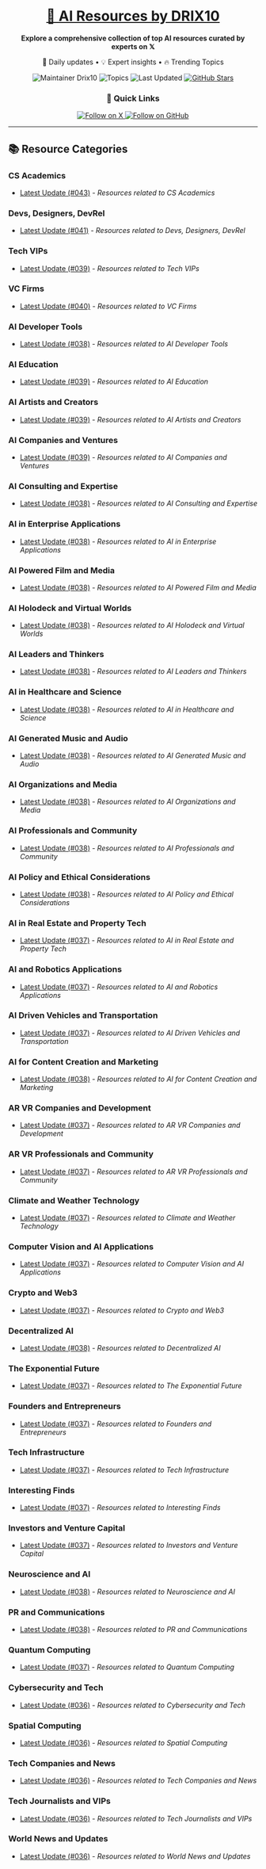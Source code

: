 
<div align="center">
  <h1><a href="https://x.com/DRIX_10_" target="_blank">🚀 AI Resources by DRIX10</a></h1>
  <p><strong>Explore a comprehensive collection of top AI resources curated by experts on 𝕏</strong></p>
  <p>🌟 Daily updates • 💡 Expert insights • 🔥 Trending Topics</p>

  <img src="https://img.shields.io/badge/Maintainer-Drix10-blue?style=for-the-badge" alt="Maintainer Drix10" />
  <img src="https://img.shields.io/badge/Topics-Everything%2C%20AI-red?style=for-the-badge" alt="Topics" />
  <img src="https://img.shields.io/github/last-commit/Drix10/ai-resources?style=for-the-badge&color=5D6D7E" alt="Last Updated" />
  <a href="https://github.com/Drix10/ai-resources"><img src="https://img.shields.io/github/stars/Drix10/ai-resources?style=for-the-badge&color=yellow" alt="GitHub Stars" /></a>

  <br>

  <h3>🌟 Quick Links</h3>
    <a href="https://x.com/DRIX_10_">
      <img src="https://img.shields.io/badge/Follow_on_𝕏-black?style=for-the-badge&logo=x&logoColor=white" alt="Follow on X" />
    </a>
    <a href="https://github.com/Drix10">
      <img src="https://img.shields.io/badge/Follow_on_GitHub-black?style=for-the-badge&logo=github&logoColor=white" alt="Follow on GitHub" />
    </a>
</div>

---

## 📚 Resource Categories

### CS Academics

*   [Latest Update (#043)](https://github.com/Drix10/ai-resources/blob/main/CS%20Academics/resources-043.md) - *Resources related to CS Academics*

### Devs, Designers, DevRel

*   [Latest Update (#041)](https://github.com/Drix10/ai-resources/blob/main/Devs%2C%20Designers%2C%20DevRel/resources-041.md) - *Resources related to Devs, Designers, DevRel*

### Tech VIPs

*   [Latest Update (#039)](https://github.com/Drix10/ai-resources/blob/main/Tech%20VIPs/resources-039.md) - *Resources related to Tech VIPs*

### VC Firms

*   [Latest Update (#040)](https://github.com/Drix10/ai-resources/blob/main/VC%20Firms/resources-040.md) - *Resources related to VC Firms*

### AI Developer Tools

*   [Latest Update (#038)](https://github.com/Drix10/ai-resources/blob/main/AI%20Developer%20Tools/resources-038.md) - *Resources related to AI Developer Tools*

### AI Education

*   [Latest Update (#039)](https://github.com/Drix10/ai-resources/blob/main/AI%20Education/resources-039.md) - *Resources related to AI Education*

### AI Artists and Creators

*   [Latest Update (#039)](https://github.com/Drix10/ai-resources/blob/main/AI%20Artists%20and%20Creators/resources-039.md) - *Resources related to AI Artists and Creators*

### AI Companies and Ventures

*   [Latest Update (#039)](https://github.com/Drix10/ai-resources/blob/main/AI%20Companies%20and%20Ventures/resources-039.md) - *Resources related to AI Companies and Ventures*

### AI Consulting and Expertise

*   [Latest Update (#038)](https://github.com/Drix10/ai-resources/blob/main/AI%20Consulting%20and%20Expertise/resources-038.md) - *Resources related to AI Consulting and Expertise*

### AI in Enterprise Applications

*   [Latest Update (#038)](https://github.com/Drix10/ai-resources/blob/main/AI%20in%20Enterprise%20Applications/resources-038.md) - *Resources related to AI in Enterprise Applications*

### AI Powered Film and Media

*   [Latest Update (#038)](https://github.com/Drix10/ai-resources/blob/main/AI%20Powered%20Film%20and%20Media/resources-038.md) - *Resources related to AI Powered Film and Media*

### AI Holodeck and Virtual Worlds

*   [Latest Update (#038)](https://github.com/Drix10/ai-resources/blob/main/AI%20Holodeck%20and%20Virtual%20Worlds/resources-038.md) - *Resources related to AI Holodeck and Virtual Worlds*

### AI Leaders and Thinkers

*   [Latest Update (#038)](https://github.com/Drix10/ai-resources/blob/main/AI%20Leaders%20and%20Thinkers/resources-038.md) - *Resources related to AI Leaders and Thinkers*

### AI in Healthcare and Science

*   [Latest Update (#038)](https://github.com/Drix10/ai-resources/blob/main/AI%20in%20Healthcare%20and%20Science/resources-038.md) - *Resources related to AI in Healthcare and Science*

### AI Generated Music and Audio

*   [Latest Update (#038)](https://github.com/Drix10/ai-resources/blob/main/AI%20Generated%20Music%20and%20Audio/resources-038.md) - *Resources related to AI Generated Music and Audio*

### AI Organizations and Media

*   [Latest Update (#038)](https://github.com/Drix10/ai-resources/blob/main/AI%20Organizations%20and%20Media/resources-038.md) - *Resources related to AI Organizations and Media*

### AI Professionals and Community

*   [Latest Update (#038)](https://github.com/Drix10/ai-resources/blob/main/AI%20Professionals%20and%20Community/resources-038.md) - *Resources related to AI Professionals and Community*

### AI Policy and Ethical Considerations

*   [Latest Update (#038)](https://github.com/Drix10/ai-resources/blob/main/AI%20Policy%20and%20Ethical%20Considerations/resources-038.md) - *Resources related to AI Policy and Ethical Considerations*

### AI in Real Estate and Property Tech

*   [Latest Update (#037)](https://github.com/Drix10/ai-resources/blob/main/AI%20in%20Real%20Estate%20and%20Property%20Tech/resources-037.md) - *Resources related to AI in Real Estate and Property Tech*

### AI and Robotics Applications

*   [Latest Update (#037)](https://github.com/Drix10/ai-resources/blob/main/AI%20and%20Robotics%20Applications/resources-037.md) - *Resources related to AI and Robotics Applications*

### AI Driven Vehicles and Transportation

*   [Latest Update (#037)](https://github.com/Drix10/ai-resources/blob/main/AI%20Driven%20Vehicles%20and%20Transportation/resources-037.md) - *Resources related to AI Driven Vehicles and Transportation*

### AI for Content Creation and Marketing

*   [Latest Update (#038)](https://github.com/Drix10/ai-resources/blob/main/AI%20for%20Content%20Creation%20and%20Marketing/resources-038.md) - *Resources related to AI for Content Creation and Marketing*

### AR VR Companies and Development

*   [Latest Update (#037)](https://github.com/Drix10/ai-resources/blob/main/AR%20VR%20Companies%20and%20Development/resources-037.md) - *Resources related to AR VR Companies and Development*

### AR VR Professionals and Community

*   [Latest Update (#037)](https://github.com/Drix10/ai-resources/blob/main/AR%20VR%20Professionals%20and%20Community/resources-037.md) - *Resources related to AR VR Professionals and Community*

### Climate and Weather Technology

*   [Latest Update (#037)](https://github.com/Drix10/ai-resources/blob/main/Climate%20and%20Weather%20Technology/resources-037.md) - *Resources related to Climate and Weather Technology*

### Computer Vision and AI Applications

*   [Latest Update (#037)](https://github.com/Drix10/ai-resources/blob/main/Computer%20Vision%20and%20AI%20Applications/resources-037.md) - *Resources related to Computer Vision and AI Applications*

### Crypto and Web3

*   [Latest Update (#037)](https://github.com/Drix10/ai-resources/blob/main/Crypto%20and%20Web3/resources-037.md) - *Resources related to Crypto and Web3*

### Decentralized AI

*   [Latest Update (#038)](https://github.com/Drix10/ai-resources/blob/main/Decentralized%20AI/resources-038.md) - *Resources related to Decentralized AI*

### The Exponential Future

*   [Latest Update (#037)](https://github.com/Drix10/ai-resources/blob/main/The%20Exponential%20Future/resources-037.md) - *Resources related to The Exponential Future*

### Founders and Entrepreneurs

*   [Latest Update (#037)](https://github.com/Drix10/ai-resources/blob/main/Founders%20and%20Entrepreneurs/resources-037.md) - *Resources related to Founders and Entrepreneurs*

### Tech Infrastructure

*   [Latest Update (#037)](https://github.com/Drix10/ai-resources/blob/main/Tech%20Infrastructure/resources-037.md) - *Resources related to Tech Infrastructure*

### Interesting Finds

*   [Latest Update (#037)](https://github.com/Drix10/ai-resources/blob/main/Interesting%20Finds/resources-037.md) - *Resources related to Interesting Finds*

### Investors and Venture Capital

*   [Latest Update (#037)](https://github.com/Drix10/ai-resources/blob/main/Investors%20and%20Venture%20Capital/resources-037.md) - *Resources related to Investors and Venture Capital*

### Neuroscience and AI

*   [Latest Update (#038)](https://github.com/Drix10/ai-resources/blob/main/Neuroscience%20and%20AI/resources-038.md) - *Resources related to Neuroscience and AI*

### PR and Communications

*   [Latest Update (#038)](https://github.com/Drix10/ai-resources/blob/main/PR%20and%20Communications/resources-038.md) - *Resources related to PR and Communications*

### Quantum Computing

*   [Latest Update (#037)](https://github.com/Drix10/ai-resources/blob/main/Quantum%20Computing/resources-037.md) - *Resources related to Quantum Computing*

### Cybersecurity and Tech

*   [Latest Update (#036)](https://github.com/Drix10/ai-resources/blob/main/Cybersecurity%20and%20Tech/resources-036.md) - *Resources related to Cybersecurity and Tech*

### Spatial Computing

*   [Latest Update (#036)](https://github.com/Drix10/ai-resources/blob/main/Spatial%20Computing/resources-036.md) - *Resources related to Spatial Computing*

### Tech Companies and News

*   [Latest Update (#036)](https://github.com/Drix10/ai-resources/blob/main/Tech%20Companies%20and%20News/resources-036.md) - *Resources related to Tech Companies and News*

### Tech Journalists and VIPs

*   [Latest Update (#036)](https://github.com/Drix10/ai-resources/blob/main/Tech%20Journalists%20and%20VIPs/resources-036.md) - *Resources related to Tech Journalists and VIPs*

### World News and Updates

*   [Latest Update (#036)](https://github.com/Drix10/ai-resources/blob/main/World%20News%20and%20Updates/resources-036.md) - *Resources related to World News and Updates*

